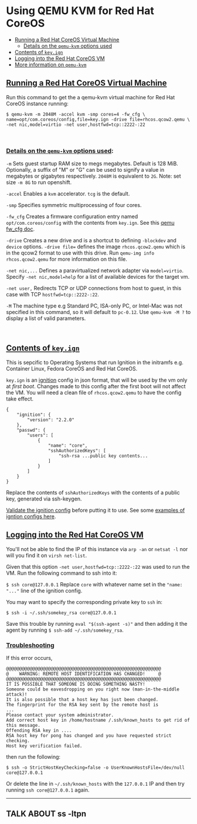 # Using QEMU KVM for Red Hat CoreOS

- [Running a Red Hat CoreOS Virtual Machine](#running-a-rhcos-vm)
    - [Details on the `qemu-kvm` options used](#detail-qemu-kvm-options)
- [Contents of `key.ign`](#contents-of-keyign)
- [Logging into the Red Hat CoreOS VM](#login-rhcos-vm)
- [More information on `qemu-kvm`]()

## [Running a Red Hat CoreOS Virtual Machine](#running-a-rhcos-vm)
Run this command to get the a qemu-kvm virtual machine for Red Hat CoreOS instance running:

```
$ qemu-kvm -m 2048M -accel kvm -smp cores=4 -fw_cfg \
name=opt/com.coreos/config,file=key.ign -drive file=rhcos.qcow2.qemu \
-net nic,model=virtio -net user,hostfwd=tcp::2222-:22
```
<br/>

### [Details on the `qemu-kvm` options used](#detail-qemu-kvm-options):

`-m` Sets guest startup RAM size to megs megabytes. Default is 128 MiB.  Optionally, a suffix of "M" or "G" can be used to signify a value in megabytes or gigabytes respectively. `2048M` is equivalent to `2G`. Note: set size `-m 8G` to run openshift. 

`-accel` Enables a `kvm` accelerator. `tcg` is the default.

`-smp` Specifies symmetric multiprocessing of four cores.

`-fw_cfg` Creates a firmware configuration entry named `opt/com.coreos/config` with the contents from `key.ign`. See this [qemu fw_cfg doc](https://github.com/qemu/qemu/blob/master/docs/specs/fw_cfg.txt). 

`-drive` Creates a new drive and is a shortcut to defining `-blockdev` and `device` options. `-drive file=` defines the image `rhcos.qcow2.qemu` which is in the qcow2 format to use with this drive. Run `qemu-img info rhcos.qcow2.qemu` for more information on this file.

`-net nic,...` Defines a paravirtualized network adapter via `model=virtio`. Specify `-net nic,model=help` for a list of available devices for the target vm. 

`-net user,` Redirects TCP or UDP connections from host to guest, in this case with TCP `hostfwd=tcp::2222-:22`.

`-M` The machine type e.g Standard PC, ISA-only PC, or Intel-Mac was not specified in this command, so it will default to `pc-0.12`. Use `qemu-kvm -M ?` to display a list of valid parameters.

<br/>

## [Contents of `key.ign`](#contents-of-keyign)

This is sepcific to Operating Systems that run Ignition in the initramfs e.g. Container Linux, Fedora CoreOS and Red Hat CoreOS.

`key.ign` is an [ignition](https://coreos.com/ignition/docs/latest/what-is-ignition.html) config in json format, that will be used by the vm only at *first boot*. Changes made to this config after the first boot will not affect the VM. You will need a clean file of `rhcos.qcow2.qemu` to have the config take effect. 

```
{
    "ignition": {
        "version": "2.2.0"
    },
    "passwd": {
        "users": [
            {
                "name": "core",
                "sshAuthorizedKeys": [
                    "ssh-rsa ...public key contents...
                ]
            }
        ]
    }
}
```
Replace the contents of `sshAuthorizedKeys` with the contents of a public key, generated via ssh-keygen. 

[Validate the ignition config](https://coreos.com/validate/) before putting it to use. See some [examples of igntion configs here](https://coreos.com/ignition/docs/latest/what-is-ignition.html).

## [Logging into the Red Hat CoreOS VM](#login-rhcos-vm)
You'll not be able to find the IP of this instance via `arp -an` or `netsat -l` nor will you find it on `virsh net-list`.

Given that this option `-net user,hostfwd=tcp::2222-:22` was used to run the VM. Run the following command to ssh into it:

`$ ssh core@127.0.0.1`
Replace `core` with whatever name set in the `"name: "..."` line of the ignition config. 

You may want to specify the corresponding private key to `ssh` in:

`$ ssh -i ~/.ssh/somekey_rsa core@127.0.0.1`

Save this trouble by running `eval "$(ssh-agent -s)"` and then adding it the agent by running `$ ssh-add ~/.ssh/somekey_rsa`.

### [Troubleshooting](#troubleshooting)

If this error occurs,

```
@@@@@@@@@@@@@@@@@@@@@@@@@@@@@@@@@@@@@@@@@@@@@@@@@@@@@@@@@@@
@    WARNING: REMOTE HOST IDENTIFICATION HAS CHANGED!     @
@@@@@@@@@@@@@@@@@@@@@@@@@@@@@@@@@@@@@@@@@@@@@@@@@@@@@@@@@@@
IT IS POSSIBLE THAT SOMEONE IS DOING SOMETHING NASTY!
Someone could be eavesdropping on you right now (man-in-the-middle attack)!
It is also possible that a host key has just been changed.
The fingerprint for the RSA key sent by the remote host is
...
Please contact your system administrator.
Add correct host key in /home/hostname /.ssh/known_hosts to get rid of this message.
Offending RSA key in ....
RSA host key for pong has changed and you have requested strict checking.
Host key verification failed.
```

then run the following:

```
$ ssh -o StrictHostKeyChecking=false -o UserKnownHostsFile=/dev/null core@127.0.0.1 
```
Or delete the line in `~/.ssh/known_hosts` with the `127.0.0.1` IP and then try running `ssh core@127.0.0.1` again. 

----
TALK ABOUT ss -ltpn 
----
